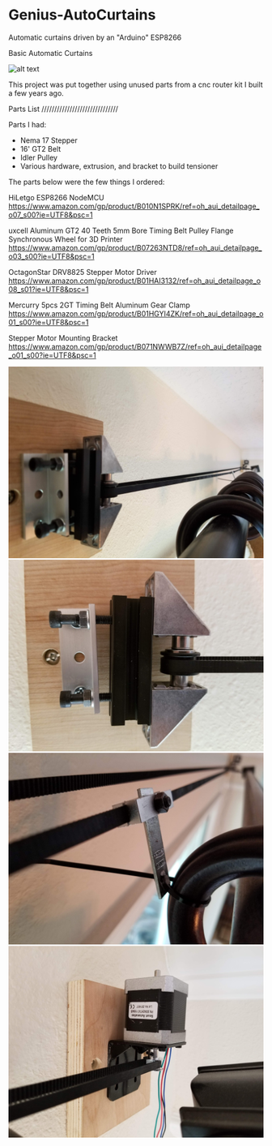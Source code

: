 # Genius-AutoCurtains
Automatic curtains driven by an "Arduino" ESP8266

Basic Automatic Curtains

![alt text](https://raw.githubusercontent.com/Geniusness/Genius-AutoCurtains/master/imgs/curtains-opening.gif)

This project was put together using unused parts from a cnc router kit I built a few years ago.  

Parts List
//////////////////////////////

Parts I had:
 - Nema 17 Stepper
 - 16' GT2 Belt
 - Idler Pulley
 - Various hardware, extrusion, and bracket to build tensioner
 
The parts below were the few things I ordered:

HiLetgo ESP8266 NodeMCU
https://www.amazon.com/gp/product/B010N1SPRK/ref=oh_aui_detailpage_o07_s00?ie=UTF8&psc=1

uxcell Aluminum GT2 40 Teeth 5mm Bore Timing Belt Pulley Flange Synchronous Wheel for 3D Printer
https://www.amazon.com/gp/product/B07263NTD8/ref=oh_aui_detailpage_o03_s00?ie=UTF8&psc=1

OctagonStar DRV8825 Stepper Motor Driver
https://www.amazon.com/gp/product/B01HAI3132/ref=oh_aui_detailpage_o08_s01?ie=UTF8&psc=1

Mercurry 5pcs 2GT Timing Belt Aluminum Gear Clamp
https://www.amazon.com/gp/product/B01HGYI4ZK/ref=oh_aui_detailpage_o01_s00?ie=UTF8&psc=1

Stepper Motor Mounting Bracket
https://www.amazon.com/gp/product/B071NWWB7Z/ref=oh_aui_detailpage_o01_s00?ie=UTF8&psc=1

![alt text](https://raw.githubusercontent.com/Geniusness/Genius-AutoCurtains/master/imgs/Genius-AutoCurtain-BeltandTensioner.jpg)
![alt text](https://raw.githubusercontent.com/Geniusness/Genius-AutoCurtains/master/imgs/Genius-AutoCurtain-Tensioner.jpg)
![alt text](https://raw.githubusercontent.com/Geniusness/Genius-AutoCurtains/master/imgs/Genius-AutoCurtain-BeltandRingConnection.jpg)
![alt text](https://raw.githubusercontent.com/Geniusness/Genius-AutoCurtains/master/imgs/Genius-AutoCurtain-Motor.jpg)
 